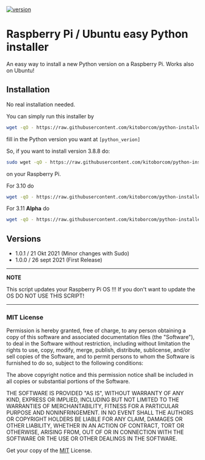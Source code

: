 
[![version](https://img.shields.io/badge/version-1.0.1-yellow.svg)](https://semver.org)

# Raspberry Pi / Ubuntu easy Python installer

An easy way to install a new Python version on a Raspberry Pi. Works also on Ubuntu!

## Installation

No real installation needed.

You can simply run this installer by

```bash
wget -qO - https://raw.githubusercontent.com/kitoborcom/python-installer/main/python.sh | sudo bash -s [python_verion]
```

fill in the Python version you want at `[python_verion]`

So, if you want to install version 3.8.8 do:

```bash
sudo wget -qO - https://raw.githubusercontent.com/kitoborcom/python-installer/main/python.sh | sudo bash -s 3.8.8
```
on your Raspberry Pi.

For 3.10 do
```bash
wget -qO - https://raw.githubusercontent.com/kitoborcom/python-installer/main/python.sh | sudo bash -s 3.10.0
```

For 3.11 **Alpha** do
```bash
wget -qO - https://raw.githubusercontent.com/kitoborcom/python-installer/main/python.sh | sudo bash -s 3.11.0a1
```


## Versions

* 1.0.1 / 21 Okt 2021 (Minor changes with Sudo)
* 1.0.0 / 26 sept 2021 (First Release)


---
**NOTE**

This script updates your Raspberry Pi OS !!! If you don't want to update the OS DO NOT USE THIS SCRIPT!

---

### MIT License
Permission is hereby granted, free of charge, to any person obtaining a copy
of this software and associated documentation files (the "Software"), to deal
in the Software without restriction, including without limitation the rights
to use, copy, modify, merge, publish, distribute, sublicense, and/or sell
copies of the Software, and to permit persons to whom the Software is
furnished to do so, subject to the following conditions:

The above copyright notice and this permission notice shall be included in all
copies or substantial portions of the Software.

THE SOFTWARE IS PROVIDED "AS IS", WITHOUT WARRANTY OF ANY KIND, EXPRESS OR
IMPLIED, INCLUDING BUT NOT LIMITED TO THE WARRANTIES OF MERCHANTABILITY,
FITNESS FOR A PARTICULAR PURPOSE AND NONINFRINGEMENT. IN NO EVENT SHALL THE
AUTHORS OR COPYRIGHT HOLDERS BE LIABLE FOR ANY CLAIM, DAMAGES OR OTHER
LIABILITY, WHETHER IN AN ACTION OF CONTRACT, TORT OR OTHERWISE, ARISING FROM,
OUT OF OR IN CONNECTION WITH THE SOFTWARE OR THE USE OR OTHER DEALINGS IN THE
SOFTWARE.

Get your copy of the [MIT](https://choosealicense.com/licenses/mit/) License.
